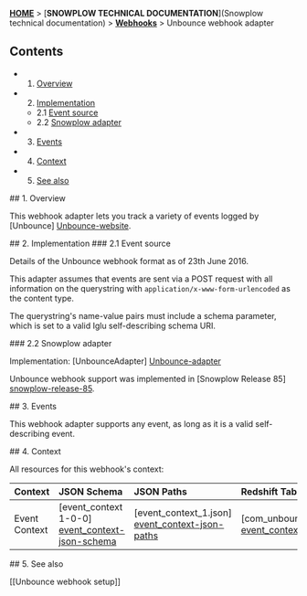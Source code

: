 <a name="top" />

[**HOME**](Home) > [**SNOWPLOW TECHNICAL DOCUMENTATION**](Snowplow technical documentation) > [**Webhooks**](Webhooks) > Unbounce webhook adapter

## Contents

- 1. [Overview](#overview)  
- 2. [Implementation](#implementation)  
  - 2.1 [Event source](#source)  
  - 2.2 [Snowplow adapter](#adapter)  
- 3. [Events](#events)
- 4. [Context](#context)    
- 5. [See also](#see-also)

<a name="overview" />
## 1. Overview

This webhook adapter lets you track a variety of events logged by [Unbounce] [Unbounce-website].

<a name="implementation" />
## 2. Implementation

<a name="source" />
### 2.1 Event source

Details of the Unbounce webhook format as of 23th June 2016.

This adapter assumes that events are sent via a POST request with all information on the querystring with `application/x-www-form-urlencoded` as the content type.

The querystring's name-value pairs must include a schema parameter, which is set to a valid Iglu self-describing schema URI.

<a name="adapter" />
### 2.2 Snowplow adapter

Implementation: [UnbounceAdapter] [Unbounce-adapter]

Unbounce webhook support was implemented in [Snowplow Release 85] [snowplow-release-85].

<a name="events" />
## 3. Events

This webhook adapter supports any event, as long as it is a valid self-describing event.

<a name="context" />
## 4. Context

All resources for this webhook's context:

| **Context**      | **JSON Schema**                                  | **JSON Paths**                                    | **Redshift Table**                                     |
|:---------------|:-------------------------------------------------|:--------------------------------------------------|:-------------------------------------------------------|
| Event Context                   | [event_context 1-0-0] [event_context-json-schema]                 | [event_context_1.json] [event_context-json-paths]                 | [com_unbounce_event_context_1.sql] [event_context-sql]                 |

<a name="see-also" />
## 5. See also

[[Unbounce webhook setup]]

[Unbounce-website]: https://Unbounce.com/
[Unbounce-adapter]: https://github.com/snowplow/snowplow/blob/master/3-enrich/scala-common-enrich/src/main/scala/com.snowplowanalytics.snowplow.enrich/common/adapters/registry/UnbounceAdapter.scala
[snowplow-release-85]: https://github.com/snowplow/snowplow/releases/tag/r85

[event_context-json-schema]: https://github.com/snowplow/iglu-central/tree/master/schemas/com.unbounce/event_context/jsonschema/1-0-0

[event_context-json-paths]: https://github.com/snowplow/snowplow/tree/master/4-storage/redshift-storage/jsonpaths/com.unbounce/event_context_1.json

[event_context-sql]: https://github.com/snowplow/snowplow/tree/master/4-storage/redshift-storage/sql/com.unbounce/event_context_1.sql
